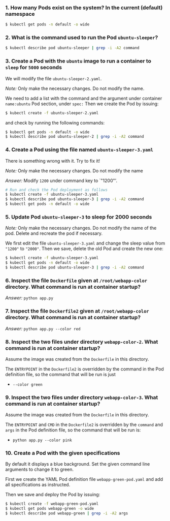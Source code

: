 ### 1. How many Pods exist on the system? In the current (default) namespace

```bash
$ kubectl get pods -n default -o wide
```

### 2. What is the command used to run the Pod `ubuntu-sleeper`?

```bash
$ kubectl describe pod ubuntu-sleeper | grep -i -A2 command
```

### 3. Create a Pod with the `ubuntu` image to run a container to `sleep` for `5000` seconds

We will modify the file `ubuntu-sleeper-2.yaml`.

*Note:* Only make the necessary changes. Do not modify the name.

We need to add a list with the command and the argument under container `name:ubuntu` Pod section, under `spec:`
Then we create the Pod by issuing:

```bash
$ kubectl create -f ubuntu-sleeper-2.yaml 
```

and check by running the following commands:

```bash
$ kubectl get pods -n default -o wide
$ kubectl describe pod ubuntu-sleeper-2 | grep -i -A2 command
```

### 4. Create a Pod using the file named `ubuntu-sleeper-3.yaml`

There is something wrong with it. Try to fix it!

*Note:* Only make the necessary changes. Do not modify the name

*Answer:* Modify `1200` under command key to `"1200"'.

```bash
# Run and check the Pod deployment as follows
$ kubectl create -f ubuntu-sleeper-3.yaml
$ kubectl describe pod ubuntu-sleeper-3 | grep -i -A2 command
$ kubectl get pods -n default -o wide
```

### 5. Update Pod `ubuntu-sleeper-3` to sleep for 2000 seconds

*Note:* Only make the necessary changes. Do not modify the name of the pod. Delete and recreate the pod if necessary.

We first edit the file `ubuntu-sleeper-3.yaml` and change the sleep value from `"1200"` to `"2000"`.
Then we save, delete the old Pod and create the new one:

```bash
$ kubectl create -f ubuntu-sleeper-3.yaml
$ kubectl get pods -n default -o wide
$ kubectl describe pod ubuntu-sleeper-3 | grep -i -A2 command
```

### 6. Inspect the file `Dockerfile` given at `/root/webapp-color` directory. What command is run at container startup?

*Answer:* `python app.py`

### 7. Inspect the file `Dockerfile2` given at `/root/webapp-color` directory. What command is run at container startup?

*Answer:* `python app.py --color red`

### 8. Inspect the two files under directory `webapp-color-2`. What command is run at container startup?

Assume the image was created from the `Dockerfile` in this directory.

The `ENTRYPOINT` in the `Dockerfile2` is overridden by the command in the Pod definition file, so the command that will be run is just

- `--color green`

### 9. Inspect the two files under directory `webapp-color-3`. What command is run at container startup?

Assume the image was created from the `Dockerfile` in this directory.

The `ENTRYPOINT` and `CMD` in the `Dockerfile2` is overridden by the `command` and `args` in the Pod definition file, so the command that will be run is:

- `python app.py --color pink`

### 10. Create a Pod with the given specifications 

By default it displays a blue background. Set the given command line arguments to change it to green.

First we create the YAML Pod definition file `webapp-green-pod.yaml` and add all specifications as instructed.

Then we save and deploy the Pod by issuing:

```bash
$ kubectl create -f webapp-green-pod.yaml
$ kubectl get pods webapp-green -o wide
$ kubectl describe pod webapp-green | grep -i -A2 args
```
